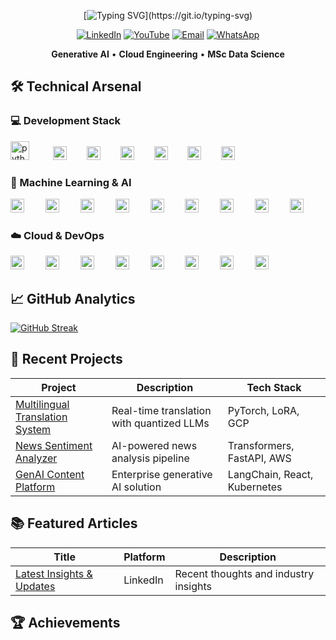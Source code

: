 <div align="center">
  
[![Typing SVG](https://readme-typing-svg.demolab.com?font=Roboto+Mono&size=22&pause=1000&color=F7F7F7&width=435&lines=Hello%2C+World!+I'm+Arun+Roy.;Welcome+to+my+repository.)](https://git.io/typing-svg)

[![LinkedIn](https://img.shields.io/badge/LinkedIn-Profile-blue?logo=linkedin&logoColor=white&style=for-the-badge)](https://www.linkedin.com/in/aktheroy/)
[![YouTube](https://img.shields.io/badge/YouTube-Channel-red?logo=youtube&logoColor=white&style=for-the-badge)](https://www.youtube.com/@aktheroy)
[![Email](https://img.shields.io/badge/Email-Contact%20Me-critical?logo=gmail&logoColor=white&style=for-the-badge)](mailto:aktheroy@outlook.com)
[![WhatsApp](https://img.shields.io/badge/WhatsApp-Chat-green?logo=whatsapp&logoColor=white&style=for-the-badge)](https://wa.me/447407720200)

**Generative AI** • **Cloud Engineering** • **MSc Data Science** 

</div>

## 🛠️ Technical Arsenal
### 💻 Development Stack
<div align="left">
  <img src="https://skillicons.dev/icons?i=python" height="30" alt="python logo"  />
  <img width="30" />
  <img src="https://skillicons.dev/icons?i=r" height="22" alt="r logo"  />
  <img width="24" />
  <img src="https://skillicons.dev/icons?i=cpp" height="22" alt="cplusplus logo"  />
  <img width="24" />
  <img src="https://skillicons.dev/icons?i=html" height="22" alt="html5 logo"  />
  <img width="24" />
  <img src="https://skillicons.dev/icons?i=css" height="22" alt="css3 logo"  />
  <img width="24" />
  <img src="https://skillicons.dev/icons?i=javascript" height="22" alt="javascript logo"  />
  <img width="24" />
  <img src="https://skillicons.dev/icons?i=mysql" height="22" alt="mysql logo"  />
</div>

### 🤖 Machine Learning & AI
<div align="left">
  <img src="https://skillicons.dev/icons?i=pytorch" height="22" alt="pytorch logo"  />
  <img width="26" />
  <img src="https://skillicons.dev/icons?i=tensorflow" height="22" alt="tensorflow logo"  />
  <img width="26" />
  <img src="https://skillicons.dev/icons?i=opencv" height="22" alt="opencv logo"  />
  <img width="26" />
  <img src="https://skillicons.dev/icons?i=sklearn" height="22" alt="scikit-learn logo"  />
  <img width="26" />
  <img src="https://skillicons.dev/icons?i=django" height="22" alt="django logo"  />
  <img width="26" />
  <img src="https://skillicons.dev/icons?i=flask" height="22" alt="flask logo"  />
  <img width="26" />
  <img src="https://skillicons.dev/icons?i=postman" height="22" alt="postman logo"  />
  <img width="26" />
  <img src="https://skillicons.dev/icons?i=vscode" height="22" alt="vscode logo"  />
  <img width="26" />
  <img src="https://skillicons.dev/icons?i=linux" height="22" alt="linux logo"  />
</div>

### ☁️ Cloud & DevOps
<div align="left">
  <img src="https://skillicons.dev/icons?i=aws" height="22" alt="amazonwebservices logo"  />
  <img width="26" />
  <img src="https://skillicons.dev/icons?i=gcp" height="22" alt="googlecloud logo"  />
  <img width="26" />
  <img src="https://skillicons.dev/icons?i=azure" height="22" alt="azure logo"  />
  <img width="26" />
  <img src="https://skillicons.dev/icons?i=terraform" height="22" alt="terraform logo"  />
  <img width="26" />
  <img src="https://skillicons.dev/icons?i=docker" height="22" alt="docker logo"  />
  <img width="26" />
  <img src="https://skillicons.dev/icons?i=kubernetes" height="22" alt="kubernetes logo"  />
  <img width="26" />
  <img src="https://skillicons.dev/icons?i=github" height="22" alt="github logo"  />
  <img width="26" />
  <img src="https://skillicons.dev/icons?i=git" height="22" alt="git logo"  />
</div>

## 📈 GitHub Analytics

<a href="https://git.io/streak-stats"><img src="https://streak-stats.demolab.com?user=aktheroy&theme=city-lights&hide_border=true&border_radius=0&short_numbers=true&date_format=M%20j%5B%2C%20Y%5D&mode=weekly&hide_longest_streak=true" alt="GitHub Streak" /></a>

## 🚀 Recent Projects

| Project | Description | Tech Stack |
|---------|-------------|------------|
| [Multilingual Translation System](https://github.com/aktheroy/Multilingual_Translation) | Real-time translation with quantized LLMs | PyTorch, LoRA, GCP |
| [News Sentiment Analyzer](https://github.com/aktheroy/news-analyzer) | AI-powered news analysis pipeline | Transformers, FastAPI, AWS |
| [GenAI Content Platform](https://github.com/aktheroy/genai-platform) | Enterprise generative AI solution | LangChain, React, Kubernetes |

## 📚 Featured Articles

| Title | Platform | Description |
|-------|----------|-------------|
| [Latest Insights & Updates](https://www.linkedin.com/feed/update/urn:li:activity:7312481408176861187/) | LinkedIn | Recent thoughts and industry insights |


## 🏆 Achievements
